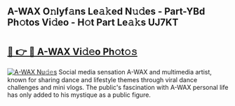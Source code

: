 ## A-WAX O𝚗lyf𝚊ns Le𝚊𝚔ed N𝚞𝚍es - Part-YBd Ph𝚘tos Vi𝚍eo - H𝚘t Part Le𝚊𝚔s UJ7KT

# <h2><a href="http://hf5cp9.feru.top/?c=A-WAX">🔗 👉 🔴 A-WAX Vi𝚍𝚎o Ph𝚘t𝚘𝚜</a></h2>

[![A-WAX Nu𝚍𝚎s](https://i.imgur.com/0TWrTi3.gif)](http://hf5cp9.feru.top/?c=A-WAX)
Social media sensation A-WAX and multimedia artist, known for sharing dance and lifestyle themes through viral dance challenges and mini vlogs. The public's fascination with A-WAX personal life has only added to his mystique as a public figure. 
